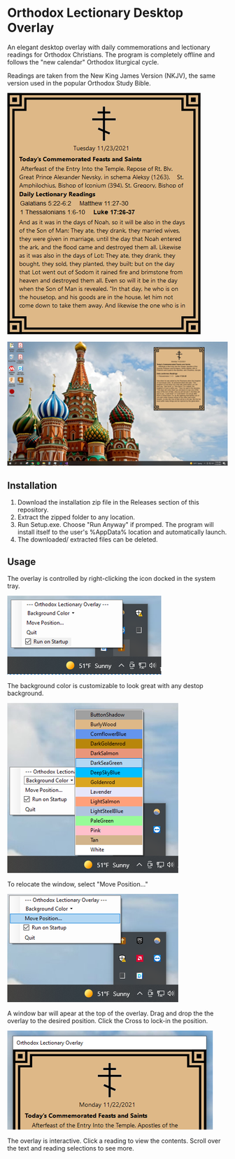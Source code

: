 # Orthodox Lectionary Desktop Overlay
An elegant desktop overlay with daily commemorations and lectionary readings for Orthodox Christians.
The program is completely offline and follows the "new calendar" Orthodox liturgical cycle.

Readings are taken from the New King James Version (NKJV), the same version used in the popular Orthodox Study Bible.

![](Pictures/mainform.png)

![](Pictures/desktop.PNG)

## Installation
1. Download the installation zip file in the Releases section of this repository.
2. Extract the zipped folder to any location.
3. Run Setup.exe. Choose "Run Anyway" if promped. The program will install itself to the user's %AppData% location and automatically launch.
4. The downloaded/ extracted files can be deleted.

## Usage
The overlay is controlled by right-clicking the icon docked in the system tray.

![](Pictures/menu.PNG)

The background color is customizable to look great with any destop background.

![](Pictures/colors.PNG)

To relocate the window, select "Move Position..." 

![](Pictures/moveposition.PNG)

A window bar will apear at the top of the overlay. Drag and drop the the overlay to the desired position. Click the Cross to lock-in the position.

![](Pictures/titlebar.PNG)

The overlay is interactive. Click a reading to view the contents. Scroll over the text and reading selections to see more.
